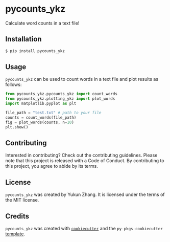 # pycounts_ykz

Calculate word counts in a text file!

## Installation

```bash
$ pip install pycounts_ykz
```

## Usage

`pycounts_ykz` can be used to count words in a text file and plot
results as follows:

```python
from pycounts_ykz.pycounts_ykz import count_words
from pycounts_ykz.plotting_ykz import plot_words
import matplotlib.pyplot as plt

file_path = "test.txt" # path to your file
counts = count_words(file_path)
fig = plot_words(counts, n=10)
plt.show()
```

## Contributing

Interested in contributing? Check out the contributing guidelines. Please note that this project is released with a Code of Conduct. By contributing to this project, you agree to abide by its terms.

## License

`pycounts_ykz` was created by Yukun Zhang. It is licensed under the terms of the MIT license.

## Credits

`pycounts_ykz` was created with [`cookiecutter`](https://cookiecutter.readthedocs.io/en/latest/) and the `py-pkgs-cookiecutter` [template](https://github.com/py-pkgs/py-pkgs-cookiecutter).

